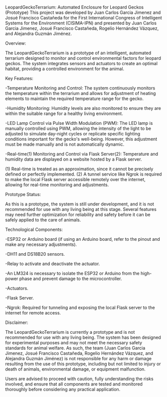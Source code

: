LeopardGeckoTerrarium: Automated Enclosure for Leopard Geckos (Prototype)
This project was developed by Juan Carlos Garcia Jimenez and Josué Francisco Castañeda for the First International Congress of Intelligent Systems for the Environment (CISIMA-IPN) and presented by Juan Carlos Garcia Jimenez, Josué Francisco Castañeda, Rogelio Hernández Vázquez, and Alejandra Guzmán Jiménez.

Overview:

The LeopardGeckoTerrarium is a prototype of an intelligent, automated terrarium designed to monitor and control environmental factors for leopard geckos. The system integrates sensors and actuators to create an optimal habitat, providing a controlled environment for the animal.

Key Features:

  -Temperature Monitoring and Control: The system continuously monitors the temperature within the terrarium and allows for adjustment of heating elements to maintain the required temperature range for the gecko.
 
  -Humidity Monitoring: Humidity levels are also monitored to ensure they are within the suitable range for a healthy living environment.

  -LED Lamp Control via Pulse Width Modulation (PWM): The LED lamp is manually controlled using PWM, allowing the intensity of the light to be adjusted to simulate day-night cycles or replicate specific lighting conditions important for the gecko's well-being. However, this adjustment must be made manually and is not automatically dynamic.
 
  -Real-time(1) Monitoring and Control via Flask Server(2): Temperature and humidity data are displayed on a website hosted by a Flask server.

(1) Real-time is treated as an approximation, since it cannot be precisely defined or perfectly implemented.
(2) A tunnel service like Ngrok is required to make the local Flask server accessible remotely over the internet, allowing for real-time monitoring and adjustments.

Prototype Status:

As this is a prototype, the system is still under development, and it is not recommended for use with any living being at this stage. Several features may need further optimization for reliability and safety before it can be safely applied to the care of animals.

Technological Components:

  -ESP32 or Arduino board (if using an Arduino board, refer to the pinout and make any necessary adjustments).
  
  -DH11 and DS18B20 sensors.
  
  -Relay to activate and deactivate the actuator.
  
  -An LM324 is necessary to isolate the ESP32 or Arduino from the high-power phase and prevent damage to the microcontroller.
  
  -Actuators.
  
  -Flask Server.
  
  -Ngrok: Required for tunneling and exposing the local Flask server to the internet for remote access.
  
Disclaimer:

The LeopardGeckoTerrarium is currently a prototype and is not recommended for use with any living being. The system has been designed for experimental purposes and may not meet the necessary safety standards for animal welfare. As such, the team (Juan Carlos Garcia Jimenez, Josué Francisco Castañeda, Rogelio Hernández Vázquez, and Alejandra Guzmán Jiménez) is not responsible for any harm or damage resulting from the use of this prototype, including but not limited to injury or death of animals, environmental damage, or equipment malfunction.

Users are advised to proceed with caution, fully understanding the risks involved, and ensure that all components are tested and monitored thoroughly before considering any practical application.
